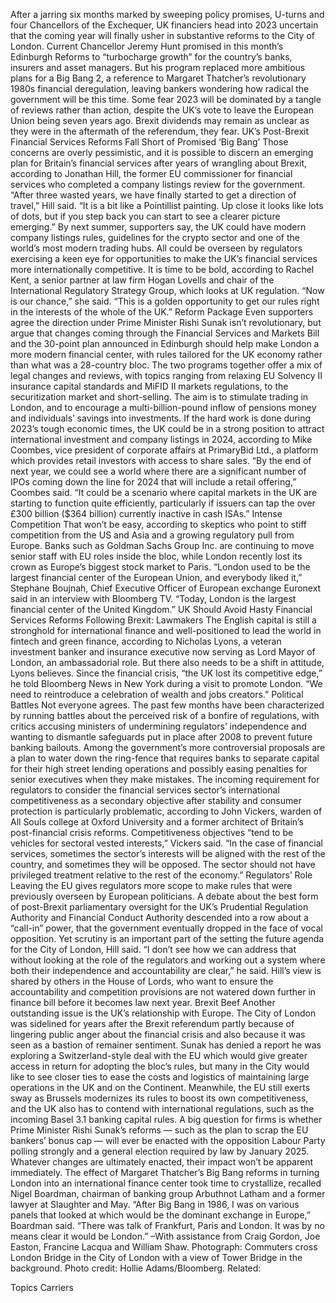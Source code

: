 After a jarring six months marked by sweeping policy promises, U-turns and four Chancellors of the Exchequer, UK financiers head into 2023 uncertain that the coming year will finally usher in substantive reforms to the City of London.
Current Chancellor Jeremy Hunt promised in this month’s Edinburgh Reforms to “turbocharge growth” for the country’s banks, insurers and asset managers. But his program replaced more ambitious plans for a Big Bang 2, a reference to Margaret Thatcher’s revolutionary 1980s financial deregulation, leaving bankers wondering how radical the government will be this time.
Some fear 2023 will be dominated by a tangle of reviews rather than action, despite the UK’s vote to leave the European Union being seven years ago. Brexit dividends may remain as unclear as they were in the aftermath of the referendum, they fear.
UK’s Post-Brexit Financial Services Reforms Fall Short of Promised ‘Big Bang’
Those concerns are overly pessimistic, and it is possible to discern an emerging plan for Britain’s financial services after years of wrangling about Brexit, according to Jonathan Hill, the former EU commissioner for financial services who completed a company listings review for the government.
“After three wasted years, we have finally started to get a direction of travel,” Hill said. “It is a bit like a Pointillist painting. Up close it looks like lots of dots, but if you step back you can start to see a clearer picture emerging.”
By next summer, supporters say, the UK could have modern company listings rules, guidelines for the crypto sector and one of the world’s most modern trading hubs. All could be overseen by regulators exercising a keen eye for opportunities to make the UK’s financial services more internationally competitive.
It is time to be bold, according to Rachel Kent, a senior partner at law firm Hogan Lovells and chair of the International Regulatory Strategy Group, which looks at UK regulation. “Now is our chance,” she said. “This is a golden opportunity to get our rules right in the interests of the whole of the UK.”
Reform Package
Even supporters agree the direction under Prime Minister Rishi Sunak isn’t revolutionary, but argue that changes coming through the Financial Services and Markets Bill and the 30-point plan announced in Edinburgh should help make London a more modern financial center, with rules tailored for the UK economy rather than what was a 28-country bloc.
The two programs together offer a mix of legal changes and reviews, with topics ranging from relaxing EU Solvency II insurance capital standards and MiFID II markets regulations, to the securitization market and short-selling. The aim is to stimulate trading in London, and to encourage a multi-billion-pound inflow of pensions money and individuals’ savings into investments.
If the hard work is done during 2023’s tough economic times, the UK could be in a strong position to attract international investment and company listings in 2024, according to Mike Coombes, vice president of corporate affairs at PrimaryBid Ltd., a platform which provides retail investors with access to share sales.
“By the end of next year, we could see a world where there are a significant number of IPOs coming down the line for 2024 that will include a retail offering,” Coombes said. “It could be a scenario where capital markets in the UK are starting to function quite efficiently, particularly if issuers can tap the over £300 billion ($364 billion) currently inactive in cash ISAs.”
Intense Competition
That won’t be easy, according to skeptics who point to stiff competition from the US and Asia and a growing regulatory pull from Europe. Banks such as Goldman Sachs Group Inc. are continuing to move senior staff with EU roles inside the bloc, while London recently lost its crown as Europe’s biggest stock market to Paris.
“London used to be the largest financial center of the European Union, and everybody liked it,” Stephane Boujnah, Chief Executive Officer of European exchange Euronext said in an interview with Bloomberg TV. “Today, London is the largest financial center of the United Kingdom.”
UK Should Avoid Hasty Financial Services Reforms Following Brexit: Lawmakers
The English capital is still a stronghold for international finance and well-positioned to lead the world in fintech and green finance, according to Nicholas Lyons, a veteran investment banker and insurance executive now serving as Lord Mayor of London, an ambassadorial role.
But there also needs to be a shift in attitude, Lyons believes. Since the financial crisis, “the UK lost its competitive edge,” he told Bloomberg News in New York during a visit to promote London. “We need to reintroduce a celebration of wealth and jobs creators.”
Political Battles
Not everyone agrees. The past few months have been characterized by running battles about the perceived risk of a bonfire of regulations, with critics accusing ministers of undermining regulators’ independence and wanting to dismantle safeguards put in place after 2008 to prevent future banking bailouts.
Among the government’s more controversial proposals are a plan to water down the ring-fence that requires banks to separate capital for their high street lending operations and possibly easing penalties for senior executives when they make mistakes.
The incoming requirement for regulators to consider the financial services sector’s international competitiveness as a secondary objective after stability and consumer protection is particularly problematic, according to John Vickers, warden of All Souls college at Oxford University and a former architect of Britain’s post-financial crisis reforms.
Competitiveness objectives “tend to be vehicles for sectoral vested interests,” Vickers said. “In the case of financial services, sometimes the sector’s interests will be aligned with the rest of the country, and sometimes they will be opposed. The sector should not have privileged treatment relative to the rest of the economy.”
Regulators’ Role
Leaving the EU gives regulators more scope to make rules that were previously overseen by European politicians. A debate about the best form of post-Brexit parliamentary oversight for the UK’s Prudential Regulation Authority and Financial Conduct Authority descended into a row about a “call-in” power, that the government eventually dropped in the face of vocal opposition.
Yet scrutiny is an important part of the setting the future agenda for the City of London, Hill said. “I don’t see how we can address that without looking at the role of the regulators and working out a system where both their independence and accountability are clear,” he said. Hill’s view is shared by others in the House of Lords, who want to ensure the accountability and competition provisions are not watered down further in finance bill before it becomes law next year.
Brexit Beef
Another outstanding issue is the UK’s relationship with Europe. The City of London was sidelined for years after the Brexit referendum partly because of lingering public anger about the financial crisis and also because it was seen as a bastion of remainer sentiment.
Sunak has denied a report he was exploring a Switzerland-style deal with the EU which would give greater access in return for adopting the bloc’s rules, but many in the City would like to see closer ties to ease the costs and logistics of maintaining large operations in the UK and on the Continent. Meanwhile, the EU still exerts sway as Brussels modernizes its rules to boost its own competitiveness, and the UK also has to contend with international regulations, such as the incoming Basel 3.1 banking capital rules.
A big question for firms is whether Prime Minister Rishi Sunak’s reforms — such as the plan to scrap the EU bankers’ bonus cap — will ever be enacted with the opposition Labour Party polling strongly and a general election required by law by January 2025.
Whatever changes are ultimately enacted, their impact won’t be apparent immediately. The effect of Margaret Thatcher’s Big Bang reforms in turning London into an international finance center took time to crystallize, recalled Nigel Boardman, chairman of banking group Arbuthnot Latham and a former lawyer at Slaughter and May.
“After Big Bang in 1986, I was on various panels that looked at which would be the dominant exchange in Europe,” Boardman said. “There was talk of Frankfurt, Paris and London. It was by no means clear it would be London.”
–With assistance from Craig Gordon, Joe Easton, Francine Lacqua and William Shaw.
Photograph: Commuters cross London Bridge in the City of London with a view of Tower Bridge in the background. Photo credit: Hollie Adams/Bloomberg.
Related:

Topics
Carriers
